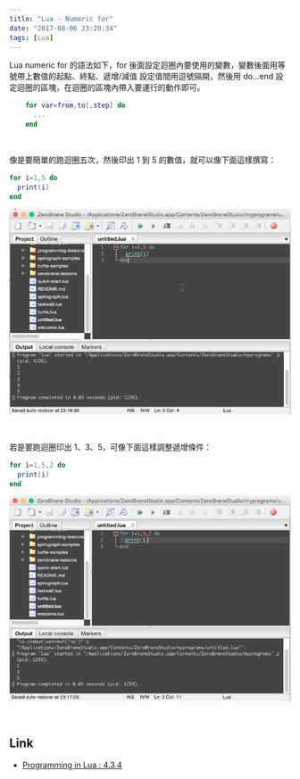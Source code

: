 ```yaml
---
title: "Lua - Numeric for"
date: "2017-08-06 23:20:34"
tags: [Lua]
---
```



Lua numeric for 的語法如下，for 後面設定迴圈內要使用的變數，變數後面用等號帶上數值的起點、終點、遞增/減值  設定值間用逗號隔開，然後用 do...end 設定迴圈的區塊，在迴圈的區塊內帶入要運行的動作即可。    

<!-- More -->

```Lua
    for var=from,to[,step] do
      ...
    end
```

<br/>


像是要簡單的跑迴圈五次，然後印出 1 到 5 的數值，就可以像下面這樣撰寫：  

```Lua
for i=1,5 do
  print(i)
end
```

![1.png](1.png)

<br/>


若是要跑迴圈印出 1、3、5，可像下面這樣調整遞增條件：  

```Lua
for i=1,5,2 do
  print(i)
end
```

![2.png](2.png)

<br/>


Link
----
* [Programming in Lua : 4.3.4](https://www.lua.org/pil/4.3.4.html)
